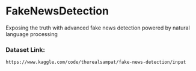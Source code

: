 # FakeNewsDetection
Exposing the truth with advanced fake news detection powered by natural language processing
### Dataset Link:
    https://www.kaggle.com/code/therealsampat/fake-news-detection/input
